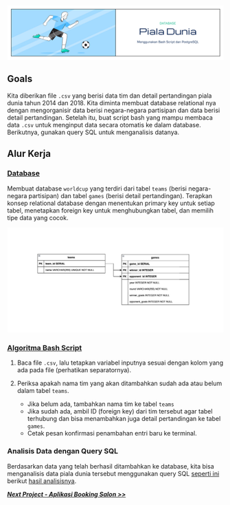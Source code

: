 ![Cover](https://github.com/dipintoo/worldcup_database/blob/main/img/Cover_2.jpg)

## Goals

Kita diberikan file `.csv` yang berisi data tim dan detail pertandingan piala dunia tahun 2014 dan 2018. Kita diminta membuat database relational nya dengan mengorganisir data berisi negara-negara partisipan dan data berisi detail pertandingan. Setelah itu, buat script bash yang mampu membaca data `.csv` untuk menginput data secara otomatis ke dalam database. Berikutnya, gunakan query SQL untuk menganalisis datanya.

## Alur Kerja

### [Database](https://github.com/dipintoo/worldcup_database/blob/main/simple_worldcup.sql)  

Membuat database `worldcup` yang terdiri dari tabel `teams` (berisi negara-negara partisipan) dan tabel `games` (berisi detail pertandingan). Terapkan konsep relational database dengan menentukan primary key untuk setiap tabel, menetapkan foreign key untuk menghubungkan tabel, dan memilih tipe data yang cocok.

![Cover](https://github.com/dipintoo/worldcup_database/blob/main/img/Database%20Design.png)

### [Algoritma Bash Script](https://github.com/dipintoo/worldcup_database/blob/main/insert_data.sh)

1. Baca file `.csv`, lalu tetapkan variabel inputnya sesuai dengan kolom yang ada pada file (perhatikan separatornya).
2. Periksa apakah nama tim yang akan ditambahkan sudah ada atau belum dalam tabel `teams`.

   - Jika belum ada, tambahkan nama tim ke tabel `teams`
   - Jika sudah ada, ambil ID (foreign key) dari tim tersebut agar tabel terhubung dan bisa menambahkan juga detail pertandingan ke tabel `games`.
   - Cetak pesan konfirmasi penambahan entri baru ke terminal.

### Analisis Data dengan Query SQL

Berdasarkan data yang telah berhasil ditambahkan ke database, kita bisa menganalisis data piala dunia tersebut menggunakan query SQL [seperti ini](https://github.com/dipintoo/worldcup_database/blob/main/queries.sh) berikut [hasil analisisnya](https://github.com/dipintoo/worldcup_database/blob/main/contoh_output.txt).  


[**_Next Project - Aplikasi Booking Salon >>_**](https://github.com/dipintoo/salon_database)
